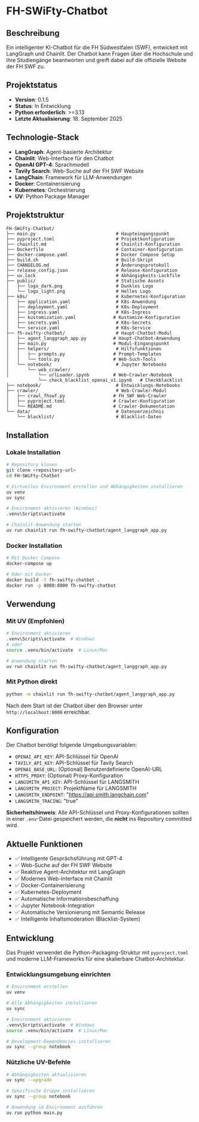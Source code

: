 # FH-SWiFty-Chatbot

## Beschreibung
Ein intelligenter KI-Chatbot für die FH Südwestfalen (SWF), entwickelt mit LangGraph und Chainlit. Der Chatbot kann Fragen über die Hochschule und ihre Studiengänge beantworten und greift dabei auf die offizielle Website der FH SWF zu.

## Projektstatus
- **Version**: 0.1.5
- **Status**: In Entwicklung
- **Python erforderlich**: >=3.13
- **Letzte Aktualisierung**: 18. September 2025

## Technologie-Stack
- **LangGraph**: Agent-basierte Architektur
- **Chainlit**: Web-Interface für den Chatbot
- **OpenAI GPT-4**: Sprachmodell
- **Tavily Search**: Web-Suche auf der FH SWF Website
- **LangChain**: Framework für LLM-Anwendungen
- **Docker**: Containerisierung
- **Kubernetes**: Orchestrierung
- **UV**: Python Package Manager

## Projektstruktur
```
FH-SWiFty-Chatbot/
├── main.py                              # Haupteingangspunkt
├── pyproject.toml                       # Projektkonfiguration
├── chainlit.md                          # Chainlit-Konfiguration
├── Dockerfile                           # Container-Konfiguration
├── docker-compose.yaml                  # Docker Compose Setup
├── build.sh                             # Build-Skript
├── CHANGELOG.md                         # Änderungsprotokoll
├── release_config.json                  # Release-Konfiguration
├── uv.lock                              # Abhängigkeits-Lockfile
├── public/                              # Statische Assets
│   ├── logo_dark.png                    # Dunkles Logo
│   └── logo_light.png                   # Helles Logo
├── k8s/                                 # Kubernetes-Konfiguration
│   ├── application.yaml                 # K8s-Anwendung
│   ├── deployment.yaml                  # K8s-Deployment
│   ├── ingress.yaml                     # K8s-Ingress
│   ├── kustomization.yaml              # Kustomize-Konfiguration
│   ├── secrets.yaml                     # K8s-Secrets
│   └── service.yaml                     # K8s-Service
├── fh-swifty-chatbot/                   # Haupt-Chatbot-Modul
│   ├── agent_langgraph_app.py          # Haupt-Chatbot-Anwendung
│   ├── main.py                         # Modul-Eingangspunkt
│   ├── helpers/                         # Hilfsfunktionen
│   │   ├── prompts.py                  # Prompt-Templates
│   │   └── tools.py                    # Web-Such-Tools
│   └── notebook/                        # Jupyter Notebooks
│       └── web_crawler/
│           └── urlLoader.ipynb         # Web-Crawler-Notebook
            └── check_blacklist_openai_v1.ipynb   # Checkblacklist
├── notebook/                            # Entwicklungs-Notebooks
├── crawler/                             # Web-Crawler-Modul
│   ├── crawl_fhswf.py                  # FH SWF Web-Crawler
│   ├── pyproject.toml                  # Crawler-Konfiguration
│   └── README.md                       # Crawler-Dokumentation
└── data/                                # Datenverzeichnis
    └── blacklist/                       # Blacklist-Daten
```

## Installation

### Lokale Installation
```bash
# Repository klonen
git clone <repository-url>
cd FH-SWiFty-Chatbot

# Virtuelles Environment erstellen und Abhängigkeiten installieren
uv venv
uv sync

# Environment aktivieren (Windows)
.venv\Scripts\activate

# Chainlit-Anwendung starten
uv run chainlit run fh-swifty-chatbot/agent_langgraph_app.py
```

### Docker Installation
```bash
# Mit Docker Compose
docker-compose up

# Oder mit Docker
docker build -t fh-swifty-chatbot .
docker run -p 8000:8000 fh-swifty-chatbot
```

## Verwendung

### Mit UV (Empfohlen)
```bash
# Environment aktivieren
.venv\Scripts\activate  # Windows
# oder
source .venv/bin/activate  # Linux/Mac

# Anwendung starten
uv run chainlit run fh-swifty-chatbot/agent_langgraph_app.py
```

### Mit Python direkt
```bash
python -m chainlit run fh-swifty-chatbot/agent_langgraph_app.py
```

Nach dem Start ist der Chatbot über den Browser unter `http://localhost:8000` erreichbar.

## Konfiguration
Der Chatbot benötigt folgende Umgebungsvariablen:
- `OPENAI_API_KEY`: API-Schlüssel für OpenAI
- `TAVILY_API_KEY`: API-Schlüssel für Tavily Search
- `OPENAI_BASE_URL`: (Optional) Benutzerdefinierte OpenAI-URL
- `HTTPS_PROXY`: (Optional) Proxy-Konfiguration
- `LANGSMITH_API_KEY`: API-Schlüssel für LANGSMITH
- `LANGSMITH_PROJECT`: ProjektName für LANGSMITH
- `LANGSMITH_ENDPOINT`: "https://api.smith.langchain.com"
- `LANGSMITH_TRACING`: "true"

**Sicherheitshinweis**: Alle API-Schlüssel und Proxy-Konfigurationen sollten in einer `.env`-Datei gespeichert werden, die **nicht** ins Repository committed wird.

## Aktuelle Funktionen
- ✅ Intelligente Gesprächsführung mit GPT-4
- ✅ Web-Suche auf der FH SWF Website
- ✅ Reaktive Agent-Architektur mit LangGraph
- ✅ Modernes Web-Interface mit Chainlit
- ✅ Docker-Containerisierung
- ✅ Kubernetes-Deployment
- ✅ Automatische Informationsbeschaffung
- ✅ Jupyter Notebook-Integration
- ✅ Automatische Versionierung mit Semantic Release
- ✅ Intelligente Inhaltsmoderation (Blacklist-System)

## Entwicklung
Das Projekt verwendet die Python-Packaging-Struktur mit `pyproject.toml` und moderne LLM-Frameworks für eine skalierbare Chatbot-Architektur.

### Entwicklungsumgebung einrichten
```bash
# Environment erstellen
uv venv

# Alle Abhängigkeiten installieren 
uv sync

# Environment aktivieren
.venv\Scripts\activate  # Windows
source .venv/bin/activate  # Linux/Mac

# Development-Dependencies installieren
uv sync --group notebook
```

### Nützliche UV-Befehle
```bash
# Abhängigkeiten aktualisieren
uv sync --upgrade

# Spezifische Gruppe installieren
uv sync --group notebook

# Anwendung im Environment ausführen
uv run python main.py
```